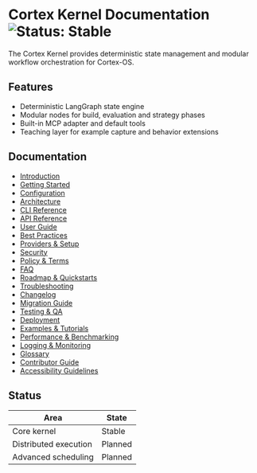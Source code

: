 # Cortex Kernel Documentation ![Status: Stable](https://img.shields.io/badge/status-stable-green)

The Cortex Kernel provides deterministic state management and modular workflow orchestration for Cortex-OS.

## Features
- Deterministic LangGraph state engine
- Modular nodes for build, evaluation and strategy phases
- Built-in MCP adapter and default tools
- Teaching layer for example capture and behavior extensions

## Documentation
- [Introduction](./introduction.md)
- [Getting Started](./getting-started.md)
- [Configuration](./configuration.md)
- [Architecture](./architecture.md)
- [CLI Reference](./cli-reference.md)
- [API Reference](./api-reference.md)
- [User Guide](./user-guide.md)
- [Best Practices](./best-practices.md)
- [Providers & Setup](./providers-setup.md)
- [Security](./security.md)
- [Policy & Terms](./policy-terms.md)
- [FAQ](./faq.md)
- [Roadmap & Quickstarts](./roadmap.md)
- [Troubleshooting](./troubleshooting.md)
- [Changelog](./changelog.md)
- [Migration Guide](./migration.md)
- [Testing & QA](./testing-qa.md)
- [Deployment](./deployment.md)
- [Examples & Tutorials](./examples.md)
- [Performance & Benchmarking](./performance.md)
- [Logging & Monitoring](./logging-monitoring.md)
- [Glossary](./glossary.md)
- [Contributor Guide](./contributing.md)
- [Accessibility Guidelines](./accessibility.md)

## Status
| Area | State |
| --- | --- |
| Core kernel | Stable |
| Distributed execution | Planned |
| Advanced scheduling | Planned |
